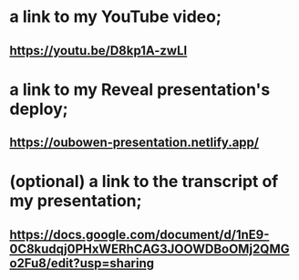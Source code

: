 # a link to my YouTube video;
## https://youtu.be/D8kp1A-zwLI 

# a link to my Reveal presentation's deploy;
## https://oubowen-presentation.netlify.app/ 

# (optional) a link to the transcript of my presentation;
## https://docs.google.com/document/d/1nE9-0C8kudqj0PHxWERhCAG3JOOWDBoOMj2QMGo2Fu8/edit?usp=sharing 
